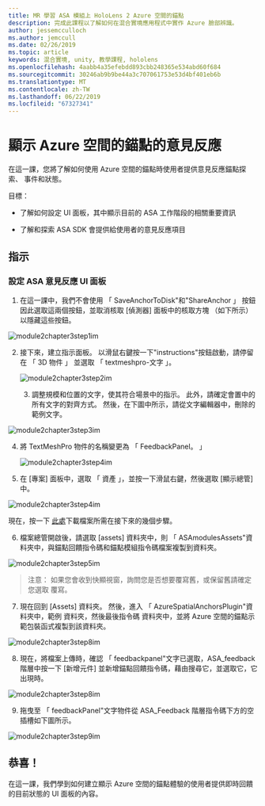 ```yaml
---
title: MR 學習 ASA 模組上 HoloLens 2 Azure 空間的錨點
description: 完成此課程以了解如何在混合實境應用程式中實作 Azure 臉部辨識。
author: jessemcculloch
ms.author: jemccull
ms.date: 02/26/2019
ms.topic: article
keywords: 混合實境, unity, 教學課程, hololens
ms.openlocfilehash: 4aabb4a35efebdd893cbb248365e534abd60f684
ms.sourcegitcommit: 30246ab9b9be44a3c707061753e53d4bf401eb6b
ms.translationtype: MT
ms.contentlocale: zh-TW
ms.lasthandoff: 06/22/2019
ms.locfileid: "67327341"
---
```

# <a name="displaying-azure-spatial-anchor-feedback"></a>顯示 Azure 空間的錨點的意見反應

在這一課，您將了解如何使用 Azure 空間的錨點時使用者提供意見反應錨點探索、 事件和狀態。

目標：

* 了解如何設定 UI 面板，其中顯示目前的 ASA 工作階段的相關重要資訊

* 了解和探索 ASA SDK 會提供給使用者的意見反應項目

  

## <a name="instructions"></a>指示

### <a name="set-up-asa-feedback-ui-panel"></a>設定 ASA 意見反應 UI 面板

1. 在這一課中，我們不會使用 「 SaveAnchorToDisk"和"ShareAnchor 」 按鈕因此選取這兩個按鈕，並取消核取 [偵測器] 面板中的核取方塊 （如下所示） 以隱藏這些按鈕。
   

![module2chapter3step1im](images/module2chapter3step1im.PNG)

2. 接下來，建立指示面板。 以滑鼠右鍵按一下"instructions"按鈕啟動，請停留在 「 3D 物件 」 並選取 「 textmeshpro-文字 」。

   

   ![module2chapter3step2im](images/module2chapter3step2im.PNG)

   3. 調整規模和位置的文字，使其符合場景中的指示。 此外，請確定會置中的所有文字的對齊方式。 然後，在下圖中所示，請從文字編輯器中，刪除的範例文字。


![module2chapter3step3im](images/module2chapter3step3im.PNG)

4. 將 TextMeshPro 物件的名稱變更為 「 FeedbackPanel。 」
   
   ![module2chapter3step4im](images/module2chapter3step4im.PNG)
   
5. 在 [專案] 面板中，選取 「 資產 」，並按一下滑鼠右鍵，然後選取 [顯示總管] 中。
   

![module2chapter3step4im](images/module2chapter3step5im.PNG)

現在，按一下 [此處](https://onedrive.live.com/?authkey=%21ABXEC8PvyQu8Qd8&id=5B7335C4342BCB0E%21395636&cid=5B7335C4342BCB0E)下載檔案所需在接下來的幾個步驟。

6. 檔案總管開啟後，請選取 [assets] 資料夾中，則 「 ASAmodulesAssets"資料夾中，與錨點回饋指令碼和錨點模組指令碼檔案複製到資料夾。 
   

![module2chapter3step5im](images/module2chapter3step6im.PNG)

> 注意： 如果您會收到快顯視窗，詢問您是否想要覆寫舊，或保留舊請確定您選取 覆寫。

7. 現在回到 [Assets] 資料夾。 然後，進入 「 AzureSpatialAnchorsPlugin"資料夾中，範例 資料夾，然後最後指令碼 資料夾中，並將 Azure 空間的錨點示範包裝函式複製到該資料夾。 
   

![module2chapter3step8im](images/module2chapter3step7im.PNG)

8. 現在，將檔案上傳時，確認 「 feedbackpanel"文字已選取，ASA_feedback 階層中按一下 [新增元件] 並新增錨點回饋指令碼，藉由搜尋它，並選取它，它出現時。 
   
   

![module2chapter3step8im](images/module2chapter3step8im.PNG)

9. 拖曳至 「 feedbackPanel"文字物件從 ASA_Feedback 階層指令碼下方的空插槽如下圖所示。 
   

![module2chapter3step9im](images/module2chapter3step9im.PNG)

   

## <a name="congratulations"></a>恭喜！

在這一課，我們學到如何建立顯示 Azure 空間的錨點體驗的使用者提供即時回饋的目前狀態的 UI 面板的內容。


